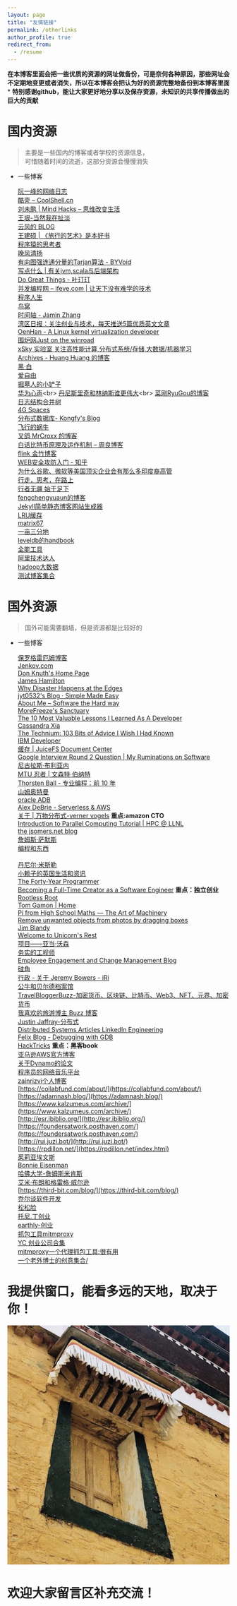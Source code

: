 ```yaml
---
layout: page
title: "友情链接"
permalink: /otherlinks
author_profile: true
redirect_from:
  - /resume
---
```


**在本博客里面会把一些优质的资源的网址做备份，可是奈何各种原因，那些网址会不定期地变更或者消失，所以在本博客会把认为好的资源完整地备份到本博客里面***
**特别感谢github，能让大家更好地分享以及保存资源，未知识的共享传播做出的巨大的贡献**

# 国内资源
>主要是一些国内的博客或者学校的资源信息，<br>
>可惜随着时间的流逝，这部分资源会慢慢消失

  * 一些博客    
  
  
    [阮一峰的网络日志](http://www.ruanyifeng.com/blog/)<br>
    [酷壳 – CoolShell.cn](https://www.coolshell.cn/)<br>
    [刘未鹏 | Mind Hacks – 思维改变生活](http://mindhacks.cn/)<br>
    [王垠-当然我在扯淡](http://www.yinwang.org/)<br>
    [云风的 BLOG](https://blog.codingnow.com/)<br>
    [王建硕 | 《旅行的艺术》是本好书](http://home.wangjianshuo.com/cn/)<br>
    [程序猿的思考者](https://program-think.blogspot.com)<br>
    [晚风清扬](http://www.qyjohn.net/)<br>
    [有向图强连通分量的Tarjan算法 - BYVoid](https://www.byvoid.com/zhs/blog/scc-tarjan)<br>
    [写点什么 | 有关jvm,scala与后端架构](http://hongjiang.info/)<br>
    [Do Great Things - 叶玎玎](http://yedingding.com/)<br>
    [并发编程网 – ifeve.com | 让天下没有难学的技术](http://ifeve.com/)<br>
    [程序人生](https://programlife.net/)<br>
    [鸟窝](https://colobu.com/)<br>
    [时间轴 - Jamin Zhang](https://jaminzhang.github.io/timeline/)<br>
    [湾区日报：关注创业与技术，每天推送5篇优质英文文章](https://wanqu.co/)<br>
    [OenHan - A Linux kernel virtualization developer](http://oenhan.com/)<br>
    [围炉网Just on the winroad](http://blog.weirong.li/)<br>
    [xSky 实验室 关注高性能计算,分布式系统/存储,大数据/机器学习](http://0xsky.com/)<br>
    [Archives - Huang Huang 的博客](https://mozillazg.com/archives.html)<br>
    [黑·白](http://blog.xiayf.cn/)<br>
    [爱自由](https://blog.just4fun.site/)<br>
    [掘墓人的小铲子](https://juemuren4449.com/)<br>
    [华为心声](https://xinsheng.huawei.com/cn/index.php?app=forum&mod=Detail&act=index&id=6228877")<br>
    [丹尼斯里奇和林纳斯谁更伟大](https://www.icode9.com/content-4-802660.html")<br>
    [菜刚RyuGou的博客](https://i6448038.github.io/2018/12/12/raft/)<br>
    [日志结构合并树](https://blog.csdn.net/EI__Nino/article/details/113984342)<br>
    [4G Spaces](https://blog.youxu.info/)<br>
    [分布式数据库- Kongfy&#39;s Blog](http://blog.kongfy.com/2020/10/)<br>
    [飞行的蜗牛](https://www.r9it.com/)<br>
    [叉鸽 MrCroxx 的博客](https://mrcroxx.github.io/)<br>
    [白话比特币原理及运作机制 – 周良博客](https://imzl.com/bitcoin-yuanli-jizhi.html)<br>
    [flink 金竹博客](https://enjoyment.cool/?spm=ata.21736010.0.0.2b74107e8clvut)<br>
    [WEB安全攻防入门 - 知乎](https://zhuanlan.zhihu.com/p/93265357)<br>
    [为什么谷歌、微软等美国顶尖企业会有那么多印度裔高管](https://www.zhihu.com/question/22860487)<br>
    [行走，思考，在路上](http://cnlox.is-programmer.com/posts/37276.html)<br>
    [行者无疆 始于足下](http://xiaohanyu.me/about/)<br>
    [fengchengyuaun的博客](https://zhu45.org/posts/2018/Mar/30/pebblesdb-building-key-value-stores-using-fragmented-log-structured-merge-trees/)<br>
    [Jekyll简单静态博客网站生成器](http://jekyllcn.com/docs/usage/)<br>
    [LRU缓存](https://blog.csdn.net/m0_58058653/article/details/123172483)<br>
    [matrix67](http://www.matrix67.com/)<br>
    [一亩三分地](https://www.1point3acres.com/bbs/)<br>
    [leveldb的handbook](https://leveldb-handbook.readthedocs.io/zh/latest/)<br>
    [全能工具](http://blog.luckly-mjw.cn/tool-show/index.html)<br>
    [阿里技术达人](https://plantegg.github.io/categories/)<br>
    [hadoop大数据](https://mryqu.github.io/)<br>
    [测试博客集合](https://testerhome.com/articles/31284?order_by=created_at&)<br>
    
# 国外资源
>国外可能需要翻墙，但是资源都是比较好的

 * 一些博客
 
   [保罗格雷厄姆博客](http://paulgraham.com/)<br>
   [Jenkov.com](http://jenkov.com/)<br> 
   [Don Knuth&#39;s Home Page](https://www-cs-faculty.stanford.edu/~knuth/)<br>
   [James Hamilton](https://mvdirona.com/jrh/Work/)<br>
   [Why Disaster Happens at the Edges](https://thenewstack.io/an-introduction-to-queue-theory-why-disaster-happens-at-the-edges/)<br>
   [jyt0532&#39;s Blog · Simple Made Easy](http://jyt0532.com/)<br> 
   [About Me – Software the Hard way](https://software.rajivprab.com/about/)<br>
   [MoreFreeze&#39;s Sanctuary](http://morefreeze.github.io/)<br>
   [The 10 Most Valuable Lessons I Learned As A Developer](https://blog.oliverjumpertz.dev/the-10-most-valuable-lessons-i-learned-as-a-developer)<br>
   [Cassandra Xia](https://cassandraxia.com/)<br>
   [The Technium: 103 Bits of Advice I Wish I Had Known](https://enjoyment.cool/archives/Apache-Flink-%E6%BC%AB%E8%B0%88/)<br>
   [IBM Developer](https://developer.ibm.com/blogs/introducing-stocktrader)<br>
   [缓存 | JuiceFS Document Center](https://juicefs.com/docs/zh/cloud/cache/#client-cache-sharing)<br>
   [Google Interview Round 2 Question | My Ruminations on Software](https://lispmachine.wordpress.com/2018/02/09/google-interview-round-2-question/)<br>
   [尼古拉斯·布利亚内](https://nicolasbouliane.com/)<br>
   [MTU 忍者 | 文森特·伯纳特](https://vincent.bernat.ch/en/blog)<br>
   [Thorsten Ball - 专业编程：前 10 年](https://thorstenball.com/blog/2022/05/17/professional-programming-the-first-10-years/)<br>
   [山姆奥特曼](https://blog.samaltman.com/archive)<br>
   [oracle ADB](http://www.dba-oracle.com/)<br>
   [Alex DeBrie - Serverless &amp; AWS](https://www.alexdebrie.com/)<br>
   [关于 | 万物分布式-verner vogels](https://www.allthingsdistributed.com/about.html) **重点:amazon CTO**<br>
   [Introduction to Parallel Computing Tutorial | HPC @ LLNL](https://hpc.llnl.gov/documentation/tutorials/introduction-parallel-computing-tutorial)<br>
   [the jsomers.net blog](http://jsomers.net/blog/speed-matters)<br>
   [詹姆斯·萨默斯](http://jsomers.net/)<br>
   [编程和东西](https://refruity.xyz/)<br>       
   [丹尼尔·米斯勒](https://danielmiessler.com/about/)<br>
   [小赖子的英国生活和资讯](https://justyy.com/archives-of-pagesposts)<br>
   [The Forty-Year Programmer](https://codefol.io/posts/the-forty-year-programmer/)<br>
   [Becoming a Full-Time Creator as a Software Engineer](https://blog.pragmaticengineer.com/how-to-become-a-full-time-creator/) **重点：独立创业**<br>
   [Rootless Root](http://www.catb.org/~esr/writings/unix-koans/index.html)<br>
   [Tom Gamon | Home](https://tomgamon.com/page/2/)<br>
   [Pi from High School Maths — The Art of Machinery](https://theartofmachinery.com/2020/10/26/pi_from_high_school_maths.html)<br>
   [Remove unwanted objects from photos by dragging boxes](https://cleanupphotos.com/)<br>
   [Jim Blandy](https://www.red-bean.com/~jimb/)<br>
   [Welcome to Unicorn&#39;s Rest](http://unicornsrest.org/)<br>
   [项目——亚当·沃森](https://adamwathan.me/projects/)<br>
   [务实的工程师](https://www.pragmaticengineer.com/)<br>
   [Employee Engagement and Change Management Blog](https://www.gapingvoid.com/blog/page/2/)<br>
   [硅角](https://siliconangle.com/category/big-data/)<br>
   [行政 - 关于 Jeremy Bowers - iRi](http://www.jerf.org/iri/post/2909)<br>
   [公牛和贝尔德档案馆](https://blog.rwbaird.com/archive)<br>
   [TravelBloggerBuzz-加密货币、区块链、比特币、Web3、NFT、元界、加密货币](https://travelbloggerbuzz.com/special-on-all-things-crypto-blockchain-bitcoin-web3-nfts-metaverse-cryptocurrencies-scams/)<br>
   [我喜欢的旅游博主 Buzz 博客](https://travelbloggerbuzz.com/blog-reviews/blogs-i-like/)<br>
   [Justin Jaffray-分布式](https://justinjaffray.com/notes/)<br>
   [Distributed Systems Articles LinkedIn Engineering](https://engineering.linkedin.com/blog/topic/distributed-systems)<br>
   [Felix Blog - Debugging with GDB](https://felix-knorr.net/posts/2022-02-27-direct-gdb.html)<br>
   [HackTricks](https://book.hacktricks.xyz/welcome/readme)  **重点：黑客book**<br>
   [亚马逊AWS官方博客](https://aws.amazon.com/cn/blogs/china/2022all/)<br>
   [关于Dynamo的论文](https://2cloudlab.com/nosql/the-dynamo-paper/)<br>
   [程序员的网络音乐平台](https://musicforprogramming.net/sixtytwo/)<br>
   [zainrizvi个人博客](https://www.zainrizvi.io/)<br>
   [https://collabfund.com/about/](https://collabfund.com/about/)<br>
   [https://adamnash.blog/](https://adamnash.blog/)<br>
   [https://www.kalzumeus.com/archive/](https://www.kalzumeus.com/archive/)<br>
   [http://esr.ibiblio.org/](http://esr.ibiblio.org/)<br>
   [https://foundersatwork.posthaven.com/](https://foundersatwork.posthaven.com/)<br>
   [http://rui.juzi.bot/](http://rui.juzi.bot/)<br>
   [https://rpdillon.net/](https://rpdillon.net/index.html)<br>
   [茱莉亚埃文斯](https://jvns.ca/projects/)<br>
   [Bonnie Eisenman](https://blog.bonnieeisenman.com/)<br>
   [哈佛大学-詹姆斯米肯斯](https://mickens.seas.harvard.edu/research)<br>
   [艾米·布朗和格雷格·威尔逊](http://www.aosabook.org/en/intro1.html#stewart-simon)<br>
   [https://third-bit.com/blog/](https://third-bit.com/blog/)<br>
   [乔尔谈软件开发](https://www.joelonsoftware.com/)<br>
   [松松脸](https://www.shruggingface.com/blog/self-portraits-with-stable-diffusion-and-lora)<br>
   [托尼.丁创业](https://news.tonydinh.com/p/my-solopreneur-story-zero-to-45kmo)<br>
   [earthly-创业](https://news.tonydinh.com/p/my-solopreneur-story-zero-to-45kmo)<br>
   [抓包工具mitmproxy](https://docs.mitmproxy.org/stable/)<br>
   [YC 创业公司合集](https://www.ycombinator.com/apply)<br>
   [mitmproxy一个代理抓包工具:很有用](https://mitmproxy.org/)<br>
   [一个老外博士的创意集合/](https://schollz.com/wares/)<br>


 
# 我提供窗口，能看多远的天地，取决于你！

![road](/img/藏地窗口.png)          

# 欢迎大家留言区补充交流！

